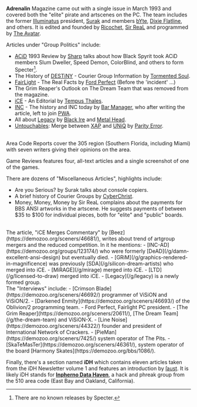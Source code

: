 **Adrenalin** Magazine came out with a single issue in March 1993 and covered both the "elite" pirate and artscenes on the PC. The team includes the former [Illuminatus](/g/illuminatus) president, [Surak](https://demozoo.org/sceners/46672/) and members [bYte](https://demozoo.org/sceners/128542/), [Dixie Flatline](https://demozoo.org/sceners/46678/), and others. It is edited and founded by [Ricochet](https://demozoo.org/sceners/44336/), [Sir ReaL](https://demozoo.org/sceners/106121/) and programmed by [The Avatar](https://demozoo.org/sceners/46671/).

Articles under "Group Politics" include:
- [ACiD](/g/acid-productions) 1993 Review by [Sharp](https://demozoo.org/sceners/46313/) talks about how Black Spyrit took ACiD members Slum Dweller, Speed Demon, ColorBlind, and others to form Specter[^1].
- The History of [DESTiNY](/g/destiny) - Courier Group Information by [Tormented Soul](https://demozoo.org/sceners/44329/).
- [FairLight](/g/fairlight) - The Real Facts by [Ford Perfect](https://demozoo.org/sceners/46684/) (Before the 'incident' ...)
- The Grim Reaper's Outlook on The Dream Team that was removed from the magazine.
- [iCE](/g/insane-creators-enterprise) - An Editorial by [Tempus Thales](https://demozoo.org/sceners/40163/).
- [INC](/g/international-network-of-crackers) - The history and INC today by [Bar Manager](https://demozoo.org/sceners/44324/), who after writing the article, left to join [PWA](/g/pirates-with-attitudes).
- All about [Legacy](/g/legacy) by [Black Ire](https://demozoo.org/sceners/46685/) and [Metal Head](https://demozoo.org/sceners/40181/).
- [Untouchables](/g/untouchables): Merge between [XAP](/g/xap) and [UNiQ](/g/uniq) by [Parity Error](https://demozoo.org/sceners/45481/).

<br>
Area Code Reports cover the 305 region (Southern Florida, including Miami) with seven writers giving their opinions on the area.

Game Reviews features four, all-text articles and a single screenshot of one of the games.

There are dozens of "Miscellaneous Articles", highlights include:
- Are you Serious? by Surak talks about console copiers.
- A brief history of Courier Groups by [CyberChrist](https://demozoo.org/sceners/46346/).
- Money, Money, Money by Sir ReaL complains about the payments for BBS ANSI artworks in the artscene. He suggests payments of between \$35 to \$100 for individual pieces, both for "elite" and "public" boards.
  
<br>
The article, "iCE Merges Commentary" by [Beez](https://demozoo.org/sceners/46681/), writes about trend of artgroup mergers and the reduced competition. In it he mentions:
- [INC-AD](https://demozoo.org/groups/123174/) who were formerly [DeAD](/g/damn-excellent-ansi-design) but eventually died.
- [GRiM](/g/graphics-rendered-in-magnificence) was previously [SDA](/g/silicon-dream-artists) who merged into iCE.
- [MiRAGE](/g/mirage) merged into iCE.
- [LTD](/g/licensed-to-draw) merged into iCE.
- [Legacy](/g/legacy) is a newly formed group.

<br>
The "Interviews" include:
- [Crimson Blade](https://demozoo.org/sceners/46692/) programmer of ViSiON and ViSiON/2.
- [Darkened Enmity](https://demozoo.org/sceners/46693/) of the Oblivion/2 programming team.
- Ford Perfect, Fairlight PC president.
- [The Grim Reaper](https://demozoo.org/sceners/20611/), [The Dream Team](/g/the-dream-team) and ViSiON-X.
- [Line Noise](https://demozoo.org/sceners/44322/) founder and president of International Network of Crackers.
- [PieMan](https://demozoo.org/sceners/7425/) system operator of The Pits.
- [SkaTeMasTer](https://demozoo.org/sceners/46361/), system operator of the board [Harmony Skates](https://demozoo.org/bbs/1086/).

<br>

Finally, there's a section named **iDH** which contains eleven articles taken from the iDH Newsletter volume 1 and features an introduction by [ſaust](https://demozoo.org/sceners/73145/). It is likely iDH stands for **[Inpherno Data Haven](https://demozoo.org/groups/147364/)**, a hack and phreak group from the 510 area code (East Bay and Oakland, California).

[^1]: There are no known releases by Specter.
